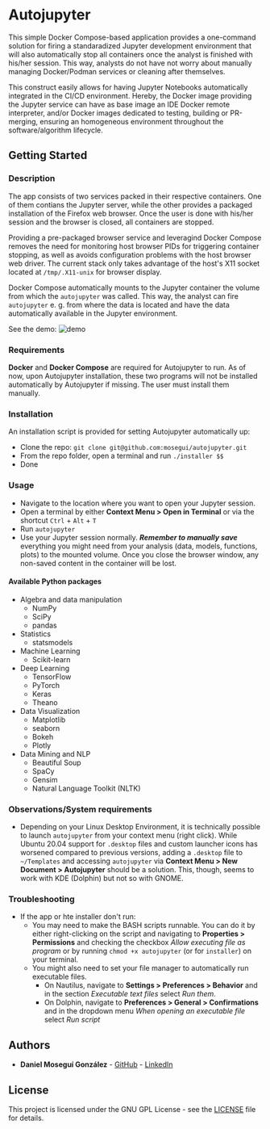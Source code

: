 # Autojupyter

This simple Docker Compose-based application provides a one-command solution for firing a standaradized Jupyter development environment that will also automatically stop all containers once the analyst is finished with his/her session. This way, analysts do not have not worry about manually managing Docker/Podman services or cleaning after themselves.

This construct easily allows for having Jupyter Notebooks automatically integrated in the CI/CD environment. Hereby, the Docker image providing the Jupyter service can have as base image an IDE Docker remote interpreter, and/or Docker images dedicated to testing, building or PR-merging, ensuring an homogeneous environment throughout the software/algorithm lifecycle.


## Getting Started

### Description

The app consists of two services packed in their respective containers. One of them contians the Jupyter server, while the other provides a packaged installation of the Firefox web browser. Once the user is done with his/her session and the browser is closed, all containers are stopped.

 Providing a pre-packaged browser service and leveragind Docker Compose removes the need for monitoring host browser PIDs for triggering container stopping, as well as avoids configuration problems with the host browser web driver. The current stack only takes advantage of the host's X11 socket located at `/tmp/.X11-unix` for browser display.

Docker Compose automatically mounts to the Jupyter container the volume from which the `autojupyter` was called. This way, the analyst can fire `autojupyter` e. g. from where the data is located and have the data automatically available in the Jupyter environment.

See the demo:
![demo](video/demo2.gif)


### Requirements

**Docker** and **Docker Compose** are required for Autojupyter to run. As of now, upon Autojupyter installation, these two programs will not be installed automatically by Autojupyter if missing. The user must install them manually.


### Installation

An installation script is provided for setting Autojupyter automatically up:

- Clone the repo: `git clone git@github.com:mosegui/autojupyter.git`
- From the repo folder, open a terminal and run `./installer $$`
- Done


### Usage

- Navigate to the location where you want to open your Jupyter session.
- Open a terminal by either **Context Menu > Open in Terminal** or via the shortcut `Ctrl` + `Alt` + `T`
- Run `autojupyter`
- Use your Jupyter session normally. ***Remember to manually save*** everything you might need from your analysis (data, models, functions, plots) to the mounted volume. Once you close the browser window, any non-saved content in the container will be lost.

#### Available Python packages

- Algebra and data manipulation
	- NumPy
	- SciPy
	- pandas
- Statistics
	- statsmodels
- Machine Learning
	- Scikit-learn
- Deep Learning
	- TensorFlow
	- PyTorch
	- Keras
	- Theano
- Data Visualization
	- Matplotlib
	- seaborn
	- Bokeh
	- Plotly
- Data Mining and NLP
	- Beautiful Soup
	- SpaCy
	- Gensim
	- Natural Language Toolkit (NLTK)

### Observations/System requirements

- Depending on your Linux Desktop Environment, it is technically possible to launch `autojupyter` from your context menu (right click). While Ubuntu 20.04 support for `.desktop` files and custom launcher icons has worsened compared to previous versions, adding a `.desktop` file to `~/Templates` and accessing `autojupyter` via **Context Menu > New Document > Autojupyter** should be a solution. This, though, seems to work with KDE (Dolphin) but not so with GNOME.

### Troubleshooting

- If the app or hte installer don't run:
	- You may need to make the BASH scripts runnable. You can do it by either right-clicking on the script and navigating to **Properties > Permissions** and checking the checkbox *Allow executing file as program* or by running `chmod +x autojupyter` (or for `installer`)  on your terminal.
	- You might also need to set your file manager to automatically run executable files.
		- On Nautilus, navigate to **Settings > Preferences > Behavior** and in the section *Executable text files* select  *Run them*.
		- On Dolphin, navigate to **Preferences > General > Confirmations** and in the dropdown menu *When opening an executable file* select *Run script*


## Authors
* **Daniel Moseguí González** - [GitHub](https://github.com/mosegui) - [LinkedIn](https://www.linkedin.com/in/daniel-mosegu%C3%AD-gonz%C3%A1lez-5aa02849/)

## License

This project is licensed under the GNU GPL License - see the [LICENSE](LICENSE.txt) file for details.
